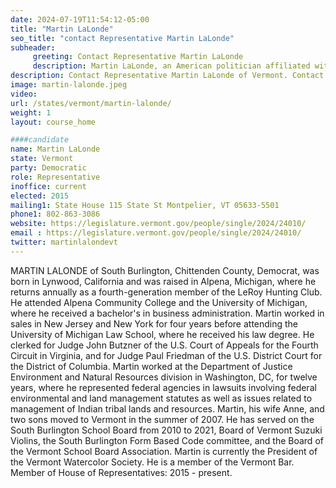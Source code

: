 ```yaml
---
date: 2024-07-19T11:54:12-05:00
title: "Martin LaLonde"
seo_title: "contact Representative Martin LaLonde"
subheader:
     greeting: Contact Representative Martin LaLonde
     description: Martin LaLonde, an American politician affiliated with the Democratic Party, serves as a member of the Vermont House of Representatives, representing the Chittenden-12 District. He assumed office on January 4, 2023.
description: Contact Representative Martin LaLonde of Vermont. Contact information for Martin LaLonde includes email address, phone number, and mailing address.
image: martin-lalonde.jpeg
video:
url: /states/vermont/martin-lalonde/
weight: 1
layout: course_home

####candidate
name: Martin LaLonde
state: Vermont
party: Democratic
role: Representative
inoffice: current
elected: 2015
mailing1: State House 115 State St Montpelier, VT 05633-5501
phone1: 802-863-3086
website: https://legislature.vermont.gov/people/single/2024/24010/
email : https://legislature.vermont.gov/people/single/2024/24010/
twitter: martinlalondevt
---
```

MARTIN LALONDE of South Burlington, Chittenden County, Democrat, was born in Lynwood, California and was raised in Alpena, Michigan, where he returns annually as a fourth-generation member of the LeRoy Hunting Club. He attended Alpena Community College and the University of Michigan, where he received a bachelor's in business administration. Martin worked in sales in New Jersey and New York for four years before attending the University of Michigan Law School, where he received his law degree. He clerked for Judge John Butzner of the U.S. Court of Appeals for the Fourth Circuit in Virginia, and for Judge Paul Friedman of the U.S. District Court for the District of Columbia. Martin worked at the Department of Justice Environment and Natural Resources division in Washington, DC, for twelve years, where he represented federal agencies in lawsuits involving federal environmental and land management statutes as well as issues related to management of Indian tribal lands and resources. Martin, his wife Anne, and two sons moved to Vermont in the summer of 2007. He has served on the South Burlington School Board from 2010 to 2021, Board of Vermont Suzuki Violins, the South Burlington Form Based Code committee, and the Board of the Vermont School Board Association. Martin is currently the President of the Vermont Watercolor Society. He is a member of the Vermont Bar. Member of House of Representatives: 2015 - present.
